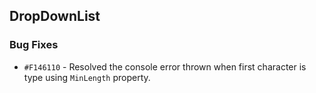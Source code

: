 ## DropDownList

### Bug Fixes

- `#F146110` - Resolved the console error thrown when first character is type using `MinLength` property.
